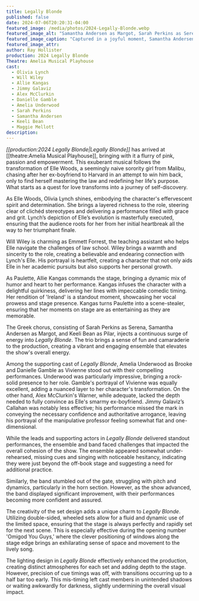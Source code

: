 ```yaml
---
title: Legally Blonde
published: false
date: 2024-07-06T20:20:31-04:00
featured_image: /media/photos/2024-Legally-Blonde.webp
featured_image_alt: "Samantha Andersen as Margot, Sarah Perkins as Serena, Olivia Lynch as Elle Woods, and Keeli Bean as Pilar in a scene from 'Legally Blonde'."
featured_image_caption: "Captured in a joyful moment, Samantha Andersen as Margot, Sarah Perkins as Serena, Olivia Lynch portraying Elle Woods, and Keeli Bean as Pilar bring vibrant energy to the stage in 'Legally Blonde'."
featured_image_attr: 
author: Ray Hollister
production: 2024 Legally Blonde
Theatre: Amelia Musical Playhouse
cast: 
  - Olivia Lynch
  - Will Wiley
  - Allie Kangas
  - Jimmy Galaviz
  - Alex McClurkin
  - Danielle Gamble
  - Amelia Underwood
  - Sarah Perkins
  - Samantha Andersen
  - Keeli Bean
  - Maggie Mellott
description:
---
```

*[[production:2024 Legally Blonde|Legally Blonde]]* has arrived at [[theatre:Amelia Musical Playhouse]], bringing with it a flurry of pink, passion and empowerment. This exuberant musical follows the transformation of Elle Woods, a seemingly naive sorority girl from Malibu, chasing after her ex-boyfriend to Harvard in an attempt to win him back, only to find herself mastering the law and redefining her life's purpose. What starts as a quest for love transforms into a journey of self-discovery. <!--more-->

As Elle Woods, Olivia Lynch shines, embodying the character's effervescent spirit and determination. She brings a layered richness to the role, steering clear of clichéd stereotypes and delivering a performance filled with grace and grit. Lynch’s depiction of Elle’s evolution is masterfully executed, ensuring that the audience roots for her from her initial heartbreak all the way to her triumphant finale.

Will Wiley is charming as Emmett Forrest, the teaching assistant who helps Elle navigate the challenges of law school. Wiley brings a warmth and sincerity to the role, creating a believable and endearing connection with Lynch's Elle. His portrayal is heartfelt, creating a character that not only aids Elle in her academic pursuits but also supports her personal growth.

As Paulette, Allie Kangas commands the stage, bringing a dynamic mix of humor and heart to her performance. Kangas infuses the character with a delightful quirkiness, delivering her lines with impeccable comedic timing. Her rendition of 'Ireland' is a standout moment, showcasing her vocal prowess and stage presence. Kangas turns Paulette into a scene-stealer, ensuring that her moments on stage are as entertaining as they are memorable.

The Greek chorus, consisting of Sarah Perkins as Serena, Samantha Andersen as Margot, and Keeli Bean as Pilar, injects a continuous surge of energy into *Legally Blonde*. The trio brings a sense of fun and camaraderie to the production, creating a vibrant and engaging ensemble that elevates the show's overall energy.

Among the supporting cast of *Legally Blonde*, Amelia Underwood as Brooke and Danielle Gamble as Vivienne stood out with their compelling performances. Underwood was particularly impressive, bringing a rock-solid presence to her role. Gamble's portrayal of Vivienne was equally excellent, adding a nuanced layer to her character's transformation. On the other hand, Alex McClurkin's Warner, while adequate, lacked the depth needed to fully convince as Elle's smarmy ex-boyfriend. Jimmy Galaviz’s Callahan was notably less effective; his performance missed the mark in conveying the necessary confidence and authoritative arrogance, leaving his portrayal of the manipulative professor feeling somewhat flat and one-dimensional.

While the leads and supporting actors in *Legally Blonde* delivered standout performances, the ensemble and band faced challenges that impacted the overall cohesion of the show. The ensemble appeared somewhat under-rehearsed, missing cues and singing with noticeable hesitancy, indicating they were just beyond the off-book stage and suggesting a need for additional practice. 

Similarly, the band stumbled out of the gate, struggling with pitch and dynamics, particularly in the horn section. However, as the show advanced, the band displayed significant improvement, with their performances becoming more confident and assured.

The creativity of the set design adds a unique charm to *Legally Blonde*. Utilizing double-sided, wheeled sets allow for a fluid and dynamic use of the limited space, ensuring that the stage is always perfectly and rapidly set for the next scene. This is especially effective during the opening number 'Omigod You Guys,' where the clever positioning of windows along the stage edge brings an exhilarating sense of space and movement to the lively song.

The lighting design in *Legally Blonde* effectively enhanced the production, creating distinct atmospheres for each set and adding depth to the stage. However, precision of cue timings was off, with transitions occurring up to a half bar too early. This mis-timing left cast members in unintended shadows or waiting awkwardly for darkness, slightly undermining the overall visual impact.
